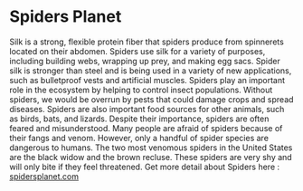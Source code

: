 # Spiders Planet
Silk is a strong, flexible protein fiber that spiders produce from spinnerets located on their abdomen. Spiders use silk for a variety of purposes, including building webs, wrapping up prey, and making egg sacs. Spider silk is stronger than steel and is being used in a variety of new applications, such as bulletproof vests and artificial muscles.
Spiders play an important role in the ecosystem by helping to control insect populations. Without spiders, we would be overrun by pests that could damage crops and spread diseases. Spiders are also important food sources for other animals, such as birds, bats, and lizards.
Despite their importance, spiders are often feared and misunderstood. Many people are afraid of spiders because of their fangs and venom. However, only a handful of spider species are dangerous to humans. The two most venomous spiders in the United States are the black widow and the brown recluse. These spiders are very shy and will only bite if they feel threatened.
Get more detail about Spiders here : [spidersplanet.com](https://spidersplanet.com/)
